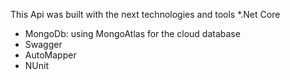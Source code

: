 This Api was built with the next technologies and tools
*.Net Core
* MongoDb: using MongoAtlas for the cloud database
* Swagger
* AutoMapper
* NUnit
